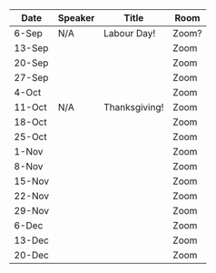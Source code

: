 Date  |  Speaker                                            |  Title                                                                                                |  Room
---------|-----------------------------------------------------|---------------------------------------------------------------------------------------------------------------------|------
6-Sep   |  N/A                                             |  Labour Day!                                                                                            |  Zoom?
13-Sep   | <!--Speaker  here -->                                              |  <!--Title here-->                                                                                           |  Zoom
20-Sep   | <!--Speaker  here -->                                              |  <!--Title here-->                                                                                          |  Zoom
27-Sep   | <!--Speaker  here -->                                             |  <!--Title here-->                                                                                            |  Zoom
4-Oct   | <!--Speaker  here -->                                              |  <!--Title here-->                                                                                            |  Zoom
11-Oct   |  N/A                                              |  Thanksgiving!                                                                                           |  Zoom
18-Oct   |  <!--Speaker  here -->                                            |  <!--Title here-->                                                                                           |  Zoom
25-Oct   |  <!--Speaker  here -->                                             |  <!--Title here-->                                                                                            |  Zoom
1-Nov   |  <!--Speaker  here -->                                              |  <!--Title here-->                                                                                           |  Zoom
8-Nov   |  <!--Speaker  here -->                                             |  <!--Title here-->                                                                                           |  Zoom
15-Nov   |  <!--Speaker  here -->                                             |  <!--Title here-->                                                                                           |  Zoom
22-Nov   |  <!--Speaker  here -->                                             |  <!--Title here-->                                                                                           |  Zoom
29-Nov   |  <!--Speaker  here -->                                            |  <!--Title here-->                                                                                            |  Zoom
6-Dec   |  <!--Speaker  here -->                                             |  <!--Title here-->                                                                                           |  Zoom
13-Dec   |  <!--Speaker  here -->                                             |  <!--Title here-->                                                                                           |  Zoom
20-Dec   |  <!--Speaker  here -->                                              |  <!--Title here-->                                                                                            |  Zoom
